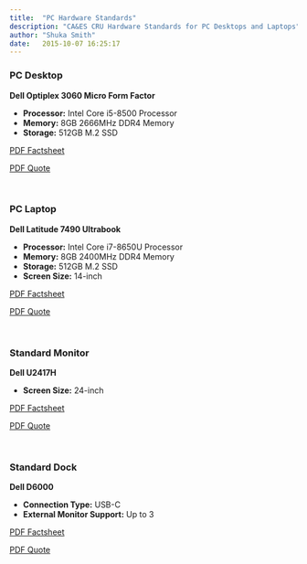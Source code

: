 ```yaml
---
title:  "PC Hardware Standards"
description: "CA&ES CRU Hardware Standards for PC Desktops and Laptops"
author: "Shuka Smith"
date:   2015-10-07 16:25:17
---
```

<h3>PC Desktop</h3>
<p><b>Dell Optiplex 3060 Micro Form Factor</b></p>
<ul>
	<li><b>Processor:</b> Intel Core i5-8500 Processor</li>
	<li><b>Memory:</b> 8GB 2666MHz DDR4 Memory</li>
	<li><b>Storage:</b> 512GB M.2 SSD</li>
</ul>
<p><a target="_blank" href="/media/policies/OptiPlex_3060_Spec_Sheet.pdf">PDF Factsheet</a></p>
<p><a target="_blank" href="/media/policies/OptiPlex 3060 Micro Desktop.pdf">PDF Quote</a></p>
<br />
<h3>PC Laptop</h3>
<p><b>Dell Latitude 7490 Ultrabook</b></p>
<ul>
	<li><b>Processor:</b> Intel Core i7-8650U Processor</li>
	<li><b>Memory:</b> 8GB 2400MHz DDR4 Memory</li>
	<li><b>Storage:</b> 512GB M.2 SSD</li>
	<li><b>Screen Size:</b> 14-inch</li>
</ul>
<p><a target="_blank" href="/media/policies/7490_Spec_Sheet.pdf">PDF Factsheet</a></p>
<p><a target="_blank" href="/media/policies/Latitude 7490 Ultrabook.pdf">PDF Quote</a></p>
<br />
<h3>Standard Monitor</h3>
<p><b>Dell U2417H</b></p>
<ul>
	<li><b>Screen Size:</b> 24-inch</li>
</ul>
<p><a target="_blank" href="/media/policies/Dell-U2417H-Spec-Sheet.pdf">PDF Factsheet</a></p>
<p><a target="_blank" href="/media/policies/24-inch UltraSharp U2417H.pdf">PDF Quote</a></p>
<br />
<h3>Standard Dock</h3>
<p><b>Dell D6000</b></p>
<ul>
	<li><b>Connection Type:</b> USB-C</li>
	<li><b>External Monitor Support:</b> Up to 3</li>
</ul>
<p><a target="_blank" href="/media/policies/Dell D6000 Spec Sheet.pdf">PDF Factsheet</a></p>
<p><a target="_blank" href="/media/policies/Dell Universal Dock D6000.pdf">PDF Quote</a></p>
